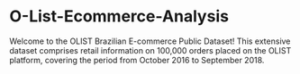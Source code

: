 # O-List-Ecommerce-Analysis
Welcome to the OLIST Brazilian E-commerce Public Dataset! This extensive dataset comprises retail information on 100,000 orders placed on the OLIST platform, covering the period from October 2016 to September 2018. 
